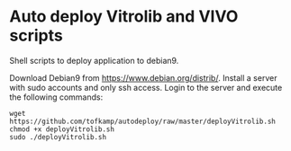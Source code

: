# Auto deploy Vitrolib and VIVO scripts
Shell scripts to deploy application to debian9.

Download Debian9 from https://www.debian.org/distrib/. Install a server with sudo accounts and only ssh access. Login to the server and execute the following commands:
```
wget https://github.com/tofkamp/autodeploy/raw/master/deployVitrolib.sh
chmod +x deployVitrolib.sh
sudo ./deployVitrolib.sh
```
